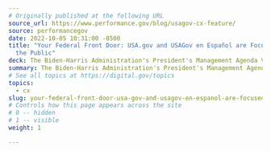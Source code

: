 ```yaml
---
# Originally published at the following URL
source_url: https://www.performance.gov/blog/usagov-cx-feature/
source: performancegov
date: 2022-10-05 10:31:00 -0500
title: "Your Federal Front Door: USA.gov and USAGov en Español are Focused on
  the Public"
deck: The Biden-Harris Administration's President's Management Agenda Vision (PMA) lays the foundation for an effective, equitable, and accountable government that delivers results for all Americans through three main priority areas. Periodically Performance.gov shares stories that highlight real world examples of one of the three PMA priorities. Follow along as they discuss the current approach of the USAGov team and what’s on the horizon for the USAGov website.
summary: The Biden-Harris Administration's President's Management Agenda Vision (PMA) lays the foundation for an effective, equitable, and accountable government that delivers results for all Americans through three main priority areas. Periodically Performance.gov shares stories that highlight real world examples of one of the three PMA priorities. Follow along as they discuss the current approach of the USAGov team and what’s on the horizon for the USAGov website.
# See all topics at https://digital.gov/topics
topics:
  - cx
slug: your-federal-front-door-usa-gov-and-usagov-en-espanol-are-focused-on-the-public
# Controls how this page appears across the site
# 0 -- hidden
# 1 -- visible
weight: 1

---
```


